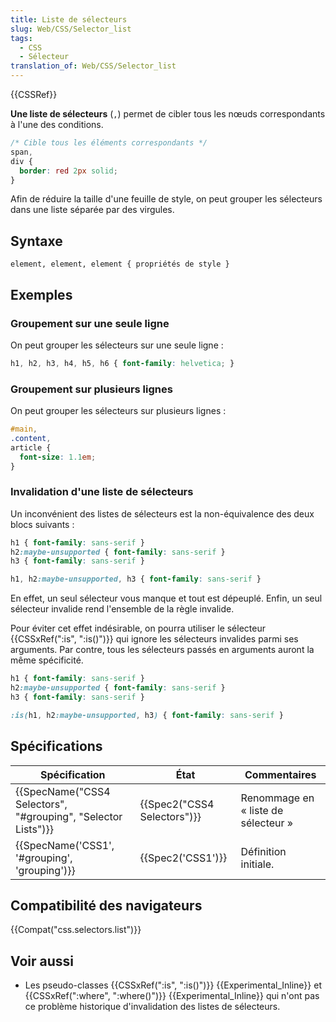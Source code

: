 ```yaml
---
title: Liste de sélecteurs
slug: Web/CSS/Selector_list
tags:
  - CSS
  - Sélecteur
translation_of: Web/CSS/Selector_list
---
```


{{CSSRef}}

**Une liste de sélecteurs** (`,`) permet de cibler tous les nœuds correspondants à l'une des conditions.

```css
/* Cible tous les éléments correspondants */
span,
div {
  border: red 2px solid;
}
```

Afin de réduire la taille d'une feuille de style, on peut grouper les sélecteurs dans une liste séparée par des virgules.

## Syntaxe

```
element, element, element { propriétés de style }
```

## Exemples

### Groupement sur une seule ligne

On peut grouper les sélecteurs sur une seule ligne :

```css
h1, h2, h3, h4, h5, h6 { font-family: helvetica; }
```

### Groupement sur plusieurs lignes

On peut grouper les sélecteurs sur plusieurs lignes :

```css
#main,
.content,
article {
  font-size: 1.1em;
}
```

### Invalidation d'une liste de sélecteurs

Un inconvénient des listes de sélecteurs est la non-équivalence des deux blocs suivants :

```css
h1 { font-family: sans-serif }
h2:maybe-unsupported { font-family: sans-serif }
h3 { font-family: sans-serif }
```

```css
h1, h2:maybe-unsupported, h3 { font-family: sans-serif }
```

En effet, un seul sélecteur vous manque et tout est dépeuplé. Enfin, un seul sélecteur invalide rend l'ensemble de la règle invalide.

Pour éviter cet effet indésirable, on pourra utiliser le sélecteur {{CSSxRef(":is", ":is()")}} qui ignore les sélecteurs invalides parmi ses arguments. Par contre, tous les sélecteurs passés en arguments auront la même spécificité.

```css
h1 { font-family: sans-serif }
h2:maybe-unsupported { font-family: sans-serif }
h3 { font-family: sans-serif }
```

```css
:is(h1, h2:maybe-unsupported, h3) { font-family: sans-serif }
```

## Spécifications

| Spécification                                                                    | État                                 | Commentaires                        |
| -------------------------------------------------------------------------------- | ------------------------------------ | ----------------------------------- |
| {{SpecName("CSS4 Selectors", "#grouping", "Selector Lists")}} | {{Spec2("CSS4 Selectors")}} | Renommage en « liste de sélecteur » |
| {{SpecName('CSS1', '#grouping', 'grouping')}}                     | {{Spec2('CSS1')}}             | Définition initiale.                |

## Compatibilité des navigateurs

{{Compat("css.selectors.list")}}

## Voir aussi

- Les pseudo-classes {{CSSxRef(":is", ":is()")}} {{Experimental_Inline}} et {{CSSxRef(":where", ":where()")}} {{Experimental_Inline}} qui n'ont pas ce problème historique d'invalidation des listes de sélecteurs.
